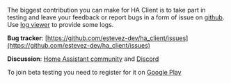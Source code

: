 The biggest contribution you can make for HA Client is to take part in testing and leave your feedback or report bugs in a form of issue on [github](https://github.com/estevez-dev/ha_client/issues). Use [log viewer](/dosc#log-viewer) to provide some logs.

**Bug tracker**: [https://github.com/estevez-dev/ha_client/issues](https://github.com/estevez-dev/ha_client/issues)

**Discussion**: [Home Assistant community](https://community.home-assistant.io/t/ha-client-native-android-client-for-home-assistant/69912) and [Discord](https://discord.gg/AUzEvwn)

To join beta testing you need to register for it on [Google Play](https://play.google.com/apps/testing/com.keyboardcrumbs.haclient)

